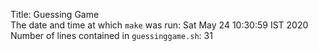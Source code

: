 Title: Guessing Game  
The date and time at which `make` was run: Sat May  24 10:30:59 IST 2020  
Number of lines contained in `guessinggame.sh`: 31  
